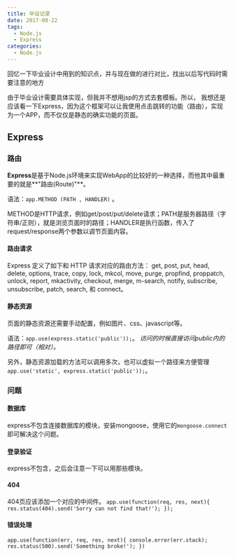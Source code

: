```yaml
---
title: 毕设记录
date: 2017-08-22
tags: 
  - Node.js
  - Express
categories: 
  - Node.js
---
```


回忆一下毕业设计中用到的知识点，并与现在做的进行对比，找出以后写代码时需要注意的地方

由于毕业设计需要具体实现，但我并不想用jsp的方式去套模板。所以， 我想还是应该看一下Express，因为这个框架可以让我使用点击跳转的功能（路由），实现为一个APP，而不仅仅是静态的确实功能的页面。

<!--more-->

## Express

### 路由

**Express**是基于Node.js环境来实现WebApp的比较好的一种选择，而他其中最重要的就是**"路由(Route)"**。

语法：`app.METHOD (PATH , HANDLER)` 。

METHOD是HTTP请求，例如get/post/put/delete请求；PATH是服务器路径（字符串/正则），就是浏览页面时的路径；HANDLER是执行函数，传入了request/response两个参数以调节页面内容。

#### 路由请求

Express 定义了如下和 HTTP 请求对应的路由方法： get, post, put, head, delete, options, trace, copy, lock, mkcol, move, purge, propfind, proppatch, unlock, report, mkactivity, checkout, merge, m-search, notify, subscribe, unsubscribe, patch, search, 和 connect。

#### 静态资源

页面的静态资源还需要手动配置，例如图片、css、javascript等。

语法：`app.use(express.static('public'));`。
*访问的时候直接访问public内的路径即可（相对）。*

另外，静态资源加载的方法可以调用多次，也可以虚拟一个路径来方便管理`app.use('static', express.static('public'));`。

### 问题

#### 数据库

express不包含连接数据库的模块，安装mongoose，使用它的`mongoose.connect`即可解决这个问题。

#### 登录验证

express不包含，之后会注意一下可以用那些模块。

#### 404

404页应该添加一个对应的中间件。
`app.use(function(req, res, next){
	res.status(404).send('Sorry can not find that!');
});`

#### 错误处理

`app.use(function(err, req, res, next){
	console.error(err.stack);
	res.status(500).send('Something broke!');
})`
